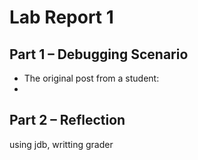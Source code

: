 # Lab Report 1

## Part 1 – Debugging Scenario
- The original post from a student:
- 

## Part 2 – Reflection
using jdb, writting grader

